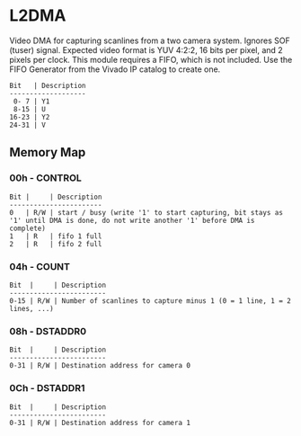 # L2DMA

Video DMA for capturing scanlines from a two camera system. Ignores SOF (tuser) signal. Expected video format is YUV 4:2:2, 16 bits per pixel, and 2 pixels per clock. This module requires a FIFO, which is not included. Use the FIFO Generator from the Vivado IP catalog to create one.
```
Bit   | Description
-------------------
 0- 7 | Y1 
 8-15 | U 
16-23 | Y2
24-31 | V
```
## Memory Map
### 00h - CONTROL
```
Bit |     | Description
-----------------------
0   | R/W | start / busy (write '1' to start capturing, bit stays as '1' until DMA is done, do not write another '1' before DMA is complete)
1   | R   | fifo 1 full
2   | R   | fifo 2 full
```
### 04h - COUNT
```
Bit  |     | Description
------------------------
0-15 | R/W | Number of scanlines to capture minus 1 (0 = 1 line, 1 = 2 lines, ...)
```
### 08h - DSTADDR0
```
Bit  |     | Description
------------------------
0-31 | R/W | Destination address for camera 0
```
### 0Ch - DSTADDR1
```
Bit  |     | Description
------------------------
0-31 | R/W | Destination address for camera 1
```

